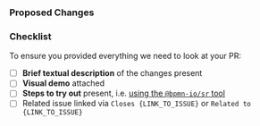 ### Proposed Changes

<!--
Add relevant context (issue fixed or related to), 
a capture of the UI changes (if any) as well as 
steps to try out your changes.
--> 

### Checklist

To ensure you provided everything we need to look at your PR:

* [ ] __Brief textual description__ of the changes present
* [ ] __Visual demo__ attached
* [ ] __Steps to try out__ present, i.e. [using the `@bpmn-io/sr` tool](https://github.com/bpmn-io/sr)
* [ ] Related issue linked via `Closes {LINK_TO_ISSUE}` or `Related to {LINK_TO_ISSUE}`

<!--
Thanks for creating this pull request! ❤️
-->